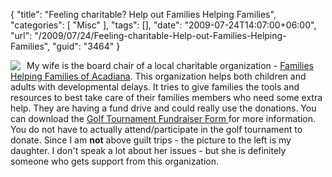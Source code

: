 {
	"title": "Feeling charitable? Help out Families Helping Families",
	"categories": [
		"Misc"
	],
	"tags": [],
	"date": "2009-07-24T14:07:00+06:00",
	"url": "/2009/07/24/Feeling-charitable-Help-out-Families-Helping-Families",
	"guid": "3464"
}

<img src="https://static.raymondcamden.com/images/cfjedi/lynntsa.jpg" align="left" style="margin-right:10px" /> My wife is the board chair of a local charitable organization - <a href="http://www.fhfacadiana.com/">Families Helping Families of Acadiana</a>. This organization helps both children and adults with developmental delays. It tries to give families the tools and resources to best take care of their families members who need some extra help. They are having a fund drive and could really use the donations. You can download the <a href="http://www.fhfacadiana.com/FHFgolfupdated.doc">Golf Tournament Fundraiser Form </a>for more information. You do not have to actually attend/participate in the golf tournament to donate. Since I am <b>not</b> above guilt trips - the picture to the left is my daughter. I don't speak a lot about her issues - but she is definitely someone who gets support from this organization. 
<br clear="left">